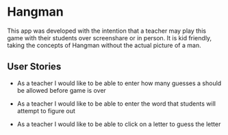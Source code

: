 # Hangman 

This app was developed with the intention that a teacher may play this game with their students over screenshare or in person. It is kid friendly, taking the concepts of Hangman without the actual picture of a man.

## User Stories
- As a teacher I would like to be able to enter how many guesses a should be allowed before game is over

- As a teacher I would like to be able to enter the word that students will attempt to figure out

- As a teacher I would like to be able to click on a letter to guess the letter

